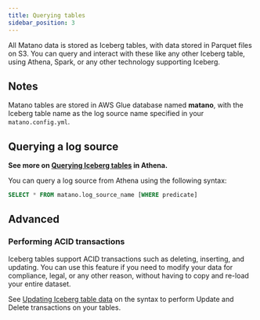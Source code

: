 ```yaml
---
title: Querying tables
sidebar_position: 3
---
```


All Matano data is stored as Iceberg tables, with data stored in Parquet files on S3. You can query and interact with these like any other Iceberg table, using Athena, Spark, or any other technology supporting Iceberg.

## Notes
Matano tables are stored in AWS Glue database named **matano**, with the Iceberg table name as the log source name specified in your `matano.config.yml`. 

## Querying a log source

**See more on [Querying Iceberg tables](https://docs.aws.amazon.com/athena/latest/ug/querying-iceberg-table-data.html) in Athena.**

You can query a log source from Athena using the following syntax:

```sql
SELECT * FROM matano.log_source_name [WHERE predicate]
```

## Advanced
### Performing ACID transactions

Iceberg tables support ACID transactions such as deleting, inserting, and updating. You can use this feature if you need to modify your data for compliance, legal, or any other reason, without having to copy and re-load your entire dataset.

See [Updating Iceberg table data](https://docs.aws.amazon.com/athena/latest/ug/querying-iceberg-updating-iceberg-table-data.html) on the syntax to perform Update and Delete transactions on your tables.
